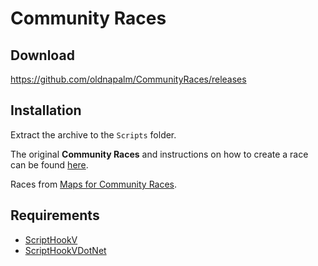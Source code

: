 # Community Races

## Download
https://github.com/oldnapalm/CommunityRaces/releases

## Installation
Extract the archive to the `Scripts` folder.

The original **Community Races** and instructions on how to create a race
can be found [here](https://www.gta5-mods.com/scripts/community-races).

Races from [Maps for Community Races](https://www.gta5-mods.com/maps/maps-for-community-races).

## Requirements
- [ScriptHookV](http://www.dev-c.com/gtav/scripthookv/)
- [ScriptHookVDotNet](https://github.com/crosire/scripthookvdotnet)
